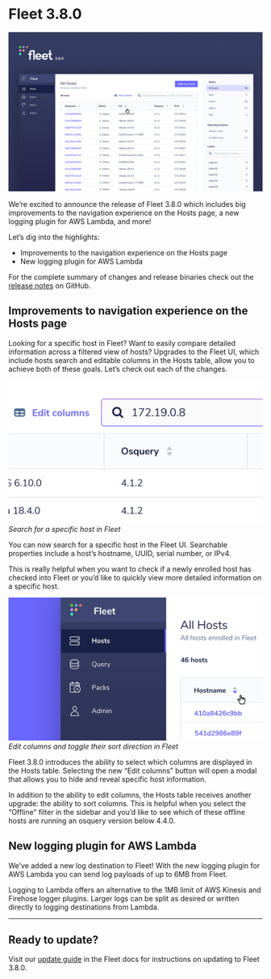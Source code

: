 # Fleet 3.8.0

![Fleet 3.8.0](../website/assets/images/articles/fleet-3.8.0-cover-960x600@2x.jpg)

We’re excited to announce the release of Fleet 3.8.0 which includes big improvements to the navigation experience on the Hosts page, a new logging plugin for AWS Lambda, and more!

Let’s dig into the highlights:

- Improvements to the navigation experience on the Hosts page
- New logging plugin for AWS Lambda

For the complete summary of changes and release binaries check out the [release notes](https://github.com/fleetdm/fleet/releases/tag/3.8.0) on GitHub.

## Improvements to navigation experience on the Hosts page

Looking for a specific host in Fleet? Want to easily compare detailed information across a filtered view of hosts? Upgrades to the Fleet UI, which include hosts search and editable columns in the Hosts table, allow you to achieve both of these goals. Let’s check out each of the changes.

![Improvements to navigation experience on the Hosts page](../website/assets/images/articles/fleet-3.8.0-1-700x393@2x.jpg)
_Search for a specific host in Fleet_

You can now search for a specific host in the Fleet UI. Searchable properties include a host’s hostname, UUID, serial number, or IPv4.

This is really helpful when you want to check if a newly enrolled host has checked into Fleet or you’d like to quickly view more detailed information on a specific host.

![Edit columns](../website/assets/images/articles/fleet-3.8.0-2-700x393@2x.jpg)
_Edit columns and toggle their sort direction in Fleet_

Fleet 3.8.0 introduces the ability to select which columns are displayed in the Hosts table. Selecting the new “Edit columns” button will open a modal that allows you to hide and reveal specific host information.

In addition to the ability to edit columns, the Hosts table receives another upgrade: the ability to sort columns. This is helpful when you select the “Offline” filter in the sidebar and you’d like to see which of these offline hosts are running an osquery version below 4.4.0.

## New logging plugin for AWS Lambda

We’ve added a new log destination to Fleet! With the new logging plugin for AWS Lambda you can send log payloads of up to 6MB from Fleet.

Logging to Lambda offers an alternative to the 1MB limit of AWS Kinesis and Firehose logger plugins. Larger logs can be split as desired or written directly to logging destinations from Lambda.

---

## Ready to update?

Visit our [update guide](https://fleetdm.com/docs/using-fleet/updating-fleet) in the Fleet docs for instructions on updating to Fleet 3.8.0.

<meta name="category" value="releases">
<meta name="authorFullName" value="Noah Talerman">
<meta name="authorGitHubUsername" value="noahtalerman">
<meta name="publishedOn" value="2021-02-26">
<meta name="articleTitle" value="Fleet 3.8.0">
<meta name="articleImageUrl" value="../website/assets/images/articles/fleet-3.8.0-cover-960x600@2x.jpg">